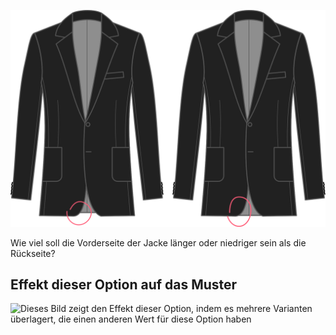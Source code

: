 ![Saumabfall in der Mitte](centerfronthemdrop.svg)

Wie viel soll die Vorderseite der Jacke länger oder niedriger sein als die Rückseite?

## Effekt dieser Option auf das Muster

![Dieses Bild zeigt den Effekt dieser Option, indem es mehrere Varianten überlagert, die einen anderen Wert für diese Option haben](jaeger\_centerfronthemdrop\_sample.svg "Effekt dieser Option auf das Muster")
